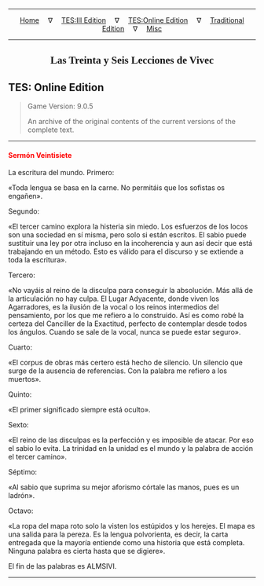 
---

<!-- Jekyll Page Links -->

<center>
<a href="../../../../index.html">Home</a>
&emsp;&nabla;&emsp;
<a href="../../../index-tes3.html">TES:III Edition</a>
&emsp;&nabla;&emsp;
<a href="../../../index-teso.html">TES:Online Edition</a>
&emsp;&nabla;&emsp;
<a href="../../../index-traditional.html">Traditional Edition</a>
&emsp;&nabla;&emsp;
<a href="../../../index-misc.html">Misc</a>
</center>

<!-- Markdown Body Below: -->

---

<center>
<h2><span style="font-family:Georgia">Las Treinta y Seis Lecciones de Vivec</span></h2>
</center>

## TES: Online Edition

> Game Version: 9.0.5
>
> An archive of the original contents of the current versions of the complete text.

---

#### <span style="color:red">Sermón Veintisiete</span>

La escritura del mundo. Primero:

«Toda lengua se basa en la carne. No permitáis que los sofistas os engañen».

Segundo:

«El tercer camino explora la histeria sin miedo. Los esfuerzos de los locos son una sociedad en sí misma, pero solo si están escritos. El sabio puede sustituir una ley por otra incluso en la incoherencia y aun así decir que está trabajando en un método. Esto es válido para el discurso y se extiende a toda la escritura».

Tercero:

«No vayáis al reino de la disculpa para conseguir la absolución. Más allá de la articulación no hay culpa. El Lugar Adyacente, donde viven los Agarradores, es la ilusión de la vocal o los reinos intermedios del pensamiento, por los que me refiero a lo construido. Así es como robé la certeza del Canciller de la Exactitud, perfecto de contemplar desde todos los ángulos. Cuando se sale de la vocal, nunca se puede estar seguro».

Cuarto:

«El corpus de obras más certero está hecho de silencio. Un silencio que surge de la ausencia de referencias. Con la palabra me refiero a los muertos».

Quinto:

«El primer significado siempre está oculto».

Sexto:

«El reino de las disculpas es la perfección y es imposible de atacar. Por eso el sabio lo evita. La trinidad en la unidad es el mundo y la palabra de acción el tercer camino».

Séptimo:

«Al sabio que suprima su mejor aforismo córtale las manos, pues es un ladrón».

Octavo:

«La ropa del mapa roto solo la visten los estúpidos y los herejes. El mapa es una salida para la pereza. Es la lengua polvorienta, es decir, la carta entregada que la mayoría entiende como una historia que está completa. Ninguna palabra es cierta hasta que se digiere».

El fin de las palabras es ALMSIVI.

---

